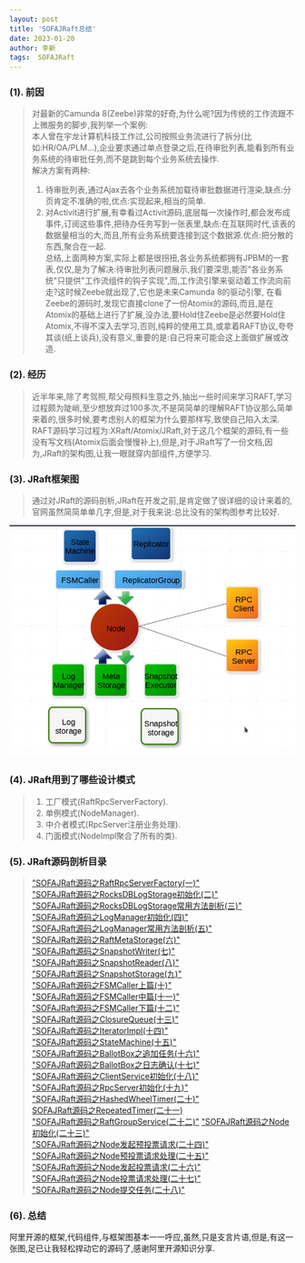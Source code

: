 ```yaml
---
layout: post
title: 'SOFAJRaft总结' 
date: 2023-01-20
author: 李新
tags:  SOFAJRaft
---
```



### (1). 前因
> 对最新的Camunda 8(Zeebe)非常的好奇,为什么呢?因为传统的工作流跟不上微服务的脚步,我列举一个案例:     
> 本人曾在宇龙计算机科技工作过,公司按照业务流进行了拆分(比如:HR/OA/PLM...),企业要求通过单点登录之后,在待审批列表,能看到所有业务系统的待审批任务,而不是跳到每个业务系统去操作.     
> 解决方案有两种:    
> 1. 待审批列表,通过Ajax去各个业务系统加载待审批数据进行渲染,缺点:分页肯定不准确的啦,优点:实现起来,相当的简单.     
> 2. 对Activit进行扩展,有幸看过Activit源码,底层每一次操作时,都会发布成事件,订阅这些事件,把待办任务写到一张表里,缺点:在互联网时代,该表的数据量相当的大,而且,所有业务系统要连接到这个数据源.优点:把分散的东西,聚合在一起.      
> 总结,上面两种方案,实际上都是很拐扭,各业务系统都拥有JPBM的一套表,仅仅,是为了解决:待审批列表问题展示,我们要深思,能否"各业务系统"只提供"工作流组件的钩子实现",而,工作流引擎来驱动着工作流向前走?这时候Zeebe就出现了,它也是未来Camunda 8的驱动引擎,
> 在看Zeebe的源码时,发现它直接clone了一份Atomix的源码,而且,是在Atomix的基础上进行了扩展,没办法,要Hold住Zeebe是必然要Hold住Atomix,不得不深入去学习,否则,纯粹的使用工具,或拿着RAFT协议,夸夸其谈(纸上谈兵),没有意义,重要的是:自己将来可能会这上面做扩展或改造.  

### (2). 经历
> 近半年来,除了考驾照,帮父母照料生意之外,抽出一些时间来学习RAFT,学习过程颇为陡峭,至少想放弃过100多次,不是简简单的理解RAFT协议那么简单来着的,很多时候,要考虑别人的框架为什么要那样写,致使自己陷入太深. 
> RAFT源码学习过程为:XRaft/Atomix/JRaft,对于这几个框架的源码,有一些没有写文档(Atomix后面会慢慢补上),但是,对于JRaft写了一份文档,因为,JRaft的架构图,让我一眼就穿内部组件,方便学习.  

### (3). JRaft框架图
> 通过对JRaft的源码剖析,JRaft在开发之前,是肯定做了很详细的设计来着的,官网虽然简简单单几字,但是,对于我来说:总比没有的架构图参考比较好.  

!["JRaft框架图"](/assets/jraft/imgs/jraft-engine.png)
### (4). JRaft用到了哪些设计模式
> 1. 工厂模式(RaftRpcServerFactory). 
> 2. 单例模式(NodeManager).
> 3. 中介者模式(RpcServer注册业务处理).  
> 4. 门面模式(NodeImpl聚合了所有的类). 

### (5). JRaft源码剖析目录

> ["SOFAJRaft源码之RaftRpcServerFactory(一)"](/2022/12/28/SOFAJRaft-RaftRpcServerFactory.html)  
> ["SOFAJRaft源码之RocksDBLogStorage初始化(二)"](/2022/12/28/SOFAJRaft-RocksDBLogStorage-Init.html)  
> ["SOFAJRaft源码之RocksDBLogStorage常用方法剖析(三)"](/2022/12/28/SOFAJRaft-RocksDBLogStorage.html)  
> ["SOFAJRaft源码之LogManager初始化(四)"](/2022/12/28/SOFAJRaft-LogManager-Init.html)  
> ["SOFAJRaft源码之LogManager常用方法剖析(五)"](/2022/12/28/SOFAJRaft-LogManager.html)  
> ["SOFAJRaft源码之RaftMetaStorage(六)"](/2022/12/28/SOFAJRaft-RaftMetaStorage.html)  
> ["SOFAJRaft源码之SnapshotWriter(七)"](/2022/12/28/SOFAJRaft-SnapshotWriter.html)  
> ["SOFAJRaft源码之SnapshotReader(八)"](/2022/12/28/SOFAJRaft-SnapshotReader.html)  
> ["SOFAJRaft源码之SnapshotStorage(九)"](/2022/12/28/SOFAJRaft-SnapshotStorage.html)  
> ["SOFAJRaft源码之FSMCaller上篇(十)"](/2022/12/28/SOFAJRaft-FSMCaller-1.html)   
> ["SOFAJRaft源码之FSMCaller中篇(十一)"](/2022/12/28/SOFAJRaft-FSMCaller-2.html)   
> ["SOFAJRaft源码之FSMCaller下篇(十二)"](/2022/12/28/SOFAJRaft-FSMCaller-3.html)  
> ["SOFAJRaft源码之ClosureQueue(十三)"](/2022/12/28/SOFAJRaft-ClosureQueue.html)  
> ["SOFAJRaft源码之IteratorImpl(十四)"](/2022/12/28/SOFAJRaft-IteratorImpl.html)   
> ["SOFAJRaft源码之StateMachine(十五)"](/2022/12/28/SOFAJRaft-StateMachine.html)  
> ["SOFAJRaft源码之BallotBox之追加任务(十六)"](/2022/12/28/SOFAJRaft-BallotBox-appendPendingTask.html)  
> ["SOFAJRaft源码之BallotBox之日志确认(十七)"](/2022/12/28/SOFAJRaft-BallotBox-commitAt.html)  
> ["SOFAJRaft源码之ClientService初始化(十八)"](/2022/12/28/SOFAJRaft-ClientService.html)   
> ["SOFAJRaft源码之RpcServer初始化(十九)"](/2022/12/28/SOFAJRaft-RpcServer.html)  
> ["SOFAJRaft源码之HashedWheelTimer(二十)"](/2022/12/28/SOFAJRaft-HashedWheelTimer.html)  
> [SOFAJRaft源码之RepeatedTimer(二十一)](/2022/12/28/SOFAJRaft-RepeatedTimer.html)  
> ["SOFAJRaft源码之RaftGroupService(二十二)"](/2023/01/11/SOFAJRaft-RaftGroupService.html) 
> ["SOFAJRaft源码之Node初始化(二十三)"](/2023/01/11/SOFAJRaft-Node-Init.html)  
> ["SOFAJRaft源码之Node发起预投票请求(二十四)"](/2023/01/11/SOFAJRaft-Node-PreVote.html)  
> ["SOFAJRaft源码之Node预投票请求处理(二十五)"](/2023/01/11/SOFAJRaft-Node-PreVote-Handler.html)   
> ["SOFAJRaft源码之Node发起投票请求(二十六)"](/2023/01/11/SOFAJRaft-Node-Vote.html)  
> ["SOFAJRaft源码之Node投票请求处理(二十七)"](/2023/01/11/SOFAJRaft-Node-Vote-Handler.html)   
> ["SOFAJRaft源码之Node提交任务(二十八)"](/2023/01/11/SOFAJRaft-Node-Apply-Task.html)  

### (6). 总结
阿里开源的框架,代码组件,与框架图基本一一呼应,虽然,只是支言片语,但是,有这一张图,足已让我轻松捍动它的源码了,感谢阿里开源知识分享.    